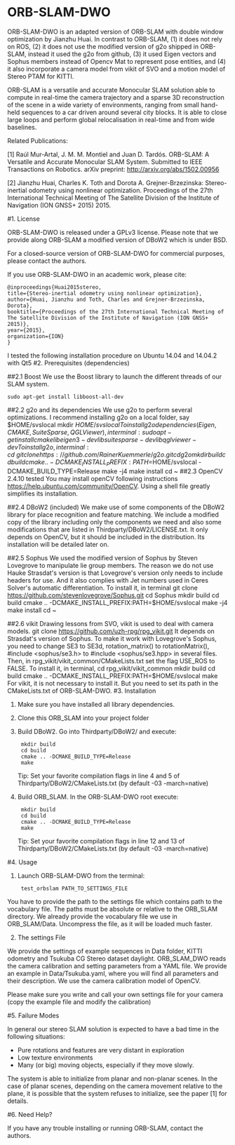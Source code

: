 # ORB-SLAM-DWO

ORB-SLAM-DWO is an adapted version of ORB-SLAM with double window optimization by Jianzhu Huai. In contrast to ORB-SLAM, (1) it does not rely on ROS, (2) it does not use the modified version of g2o shipped in ORB-SLAM, instead it used the g2o from github, (3) it used Eigen vectors and Sophus members instead of Opencv Mat to represent pose entities, and (4) it also incorporate a camera model from vikit of SVO and a motion model of Stereo PTAM for KITTI.

ORB-SLAM is a versatile and accurate Monocular SLAM solution able to compute in real-time the camera trajectory and a sparse 3D reconstruction of the scene in a wide variety of environments, ranging from small hand-held sequences to a car driven around several city blocks. It is able to close large loops and perform global relocalisation in real-time and from wide baselines.

Related Publications:

[1] Raúl Mur-Artal, J. M. M. Montiel and Juan D. Tardós. ORB-SLAM: A Versatile and Accurate Monocular SLAM System. Submitted to IEEE Transactions on Robotics. arXiv preprint: http://arxiv.org/abs/1502.00956

[2] Jianzhu Huai, Charles K. Toth and Dorota A. Grejner-Brzezinska: Stereo-inertial odometry using nonlinear optimization. Proceedings of the 27th International Technical Meeting of The Satellite Division of the Institute of Navigation (ION GNSS+ 2015) 2015.

#1. License

ORB-SLAM-DWO is released under a GPLv3 license. Please note that we provide along ORB-SLAM a modified version of DBoW2 which is under BSD. 

For a closed-source version of ORB-SLAM-DWO for commercial purposes, please contact the authors. 

If you use ORB-SLAM-DWO in an academic work, please cite:

	@inproceedings{Huai2015stereo,
	title={Stereo-inertial odometry using nonlinear optimization},
	author={Huai, Jianzhu and Toth, Charles and Grejner-Brzezinska, Dorota},
	booktitle={Proceedings of the 27th International Technical Meeting of The Satellite Division of the Institute of Navigation (ION GNSS+ 2015)},
	year={2015},
	organization={ION}
	}

I tested the following installation procedure on Ubuntu 14.04 and 14.04.2 with Qt5
#2. Prerequisites (dependencies)

##2.1 Boost
We use the Boost library to launch the different threads of our SLAM system.

	sudo apt-get install libboost-all-dev 

##2.2 g2o and its dependencies 
We use g2o to perform several optimizations. I recommend installing g2o on a local folder, say $HOME/svslocal
	mkdir $HOME/svslocal
To install g2o dependencies(Eigen, CMAKE, SuiteSparse, QGLViewer), in terminal:
	sudo apt-get install cmake libeigen3-dev libsuitesparse-dev libqglviewer-dev
To install g2o, in terminal:
	cd ~
	git clone https://github.com/RainerKuemmerle/g2o.git
	cd g2o
	mkdir build
	cd build
	cmake .. -DCMAKE_INSTALL_PREFIX:PATH=$HOME/svslocal -DCMAKE_BUILD_TYPE=Release
	make -j4
	make install
	cd ~
##2.3 OpenCV 2.4.10 tested
You may install openCV following instructions https://help.ubuntu.com/community/OpenCV. Using a shell file greatly simplifies its installation.

##2.4 DBoW2 (included)
We make use of some components of the DBoW2 library for place recognition and feature matching. We include a modified copy of the library
including only the components we need and also some modifications that are listed in Thirdparty/DBoW2/LICENSE.txt. 
It only depends on OpenCV, but it should be included in the distribution. Its installation will be detailed later on.

##2.5 Sophus
We used the modified version of Sophus by Steven Lovegrove to manipulate lie group members. The reason we do not use Hauke Strasdat's version is that Lovegrove's version only needs to include headers for use. And it also complies with Jet numbers used in Ceres Solver's automatic differentiation.
To install it, in terminal
	git clone https://github.com/stevenlovegrove/Sophus.git
	cd Sophus
	mkdir build
	cd build
	cmake .. -DCMAKE_INSTALL_PREFIX:PATH=$HOME/svslocal
	make -j4
	make install
	cd ~

##2.6 vikit
Drawing lessons from SVO, vikit is used to deal with camera models. 
	git clone https://github.com/uzh-rpg/rpg_vikit.git
It depends on Strasdat's version of Sophus. To make it work with Lovegrove's Sophus, you need to change SE3 to SE3d, rotation_matrix() to rotationMatrix(), #include <sophus/se3.h> to #include <sophus/se3.hpp> in several files. Then, in rpg_vikit/vikit_common/CMakeLists.txt set the flag USE_ROS to FALSE.
To install it, in terminal,
	cd rpg_vikit/vikit_common
	mkdir build
	cd build
	cmake .. -DCMAKE_INSTALL_PREFIX:PATH=$HOME/svslocal
	make
For vikit, it is not necessary to install it. But you need to set its path in the CMakeLists.txt of ORB-SLAM-DWO.
#3. Installation

1. Make sure you have installed all library dependencies.

2. Clone this ORB_SLAM into your project folder

3. Build DBoW2. Go into Thirdparty/DBoW2/ and execute:

		mkdir build
		cd build
		cmake .. -DCMAKE_BUILD_TYPE=Release
		make  

	Tip: Set your favorite compilation flags in line 4 and 5 of Thirdparty/DBoW2/CMakeLists.txt
		  (by default -03 -march=native)

4. Build ORB_SLAM. In the ORB-SLAM-DWO root execute:

		mkdir build
		cd build
		cmake .. -DCMAKE_BUILD_TYPE=Release
		make

	Tip: Set your favorite compilation flags in line 12 and 13 of Thirdparty/DBoW2/CMakeLists.txt
		  (by default -03 -march=native)

#4. Usage

1. Launch ORB-SLAM-DWO from the terminal:

		test_orbslam PATH_TO_SETTINGS_FILE

You have to provide the path to the settings file which contains path to the vocabulary file. The paths must be absolute or relative to the ORB_SLAM directory. We already provide the vocabulary file we use in ORB_SLAM/Data. Uncompress the file, as it will be loaded much faster.

2. The settings File

We provide the settings of example sequences in Data folder, KITTI odometry and Tsukuba CG Stereo dataset daylight.
ORB_SLAM_DWO reads the camera calibration and setting parameters from a YAML file. We provide an example in Data/Tsukuba.yaml, where you will find all parameters and their description. We use the camera calibration model of OpenCV.

Please make sure you write and call your own settings file for your camera (copy the example file and modify the calibration)

#5. Failure Modes

In general our stereo SLAM solution is expected to have a bad time in the following situations:
- Pure rotations and features are very distant in exploration
- Low texture environments
- Many (or big) moving objects, especially if they move slowly.

The system is able to initialize from planar and non-planar scenes. In the case of planar scenes, depending on the camera movement relative to the plane, it is possible that the system refuses to initialize, see the paper [1] for details. 

#6. Need Help?

If you have any trouble installing or running ORB-SLAM, contact the authors.


